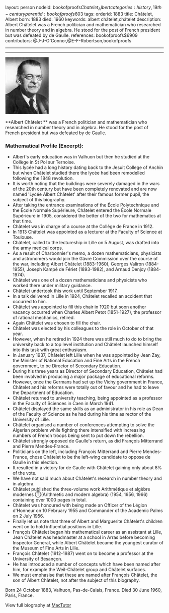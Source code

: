 layout: person
nodeid: bookofproofs$Chatelet_Albert
categories: history,19th-century
parentid: bookofproofs$603
tags: 
orderid: 1883
title: Châtelet, Albert
born: 1883
died: 1960
keywords: albert châtelet,châtelet
description: Albert Châtelet was a French politician and mathematician who researched in number theory and in algebra. He stood for the post of French president but was defeated by de Gaulle.
references: bookofproofs$6909
contributors: @J-J-O'Connor,@E-F-Robertson,bookofproofs

---



---

![Chatelet_Albert.jpg](https://github.com/bookofproofs/bookofproofs.github.io/blob/main/_sources/_assets/images/portraits/Chatelet_Albert.jpg?raw=true)

**Albert Châtelet ** was a French politician and mathematician who researched in number theory and in algebra. He stood for the post of French president but was defeated by de Gaulle.

### Mathematical Profile (Excerpt):
* Albert's early education was in Valhuon but then he studied at the Collège in St Pol sur Ternoise.
* This lycée had a long history dating back to the Jesuit College of Anchin but when Châtelet studied there the lycée had been remodelled following the 1848 revolution.
* It is worth noting that the buildings were severely damaged in the wars of the 20th  century but have been completely renovated and are now named 'Lycée Albert Châtelet' after their famous former pupil, the subject of this biography.
* After taking the entrance examinations of the École Polytechnique and the École Normale Supérieure, Châtelet entered the École Normale Supérieure in 1905, considered the better of the two for mathematics at that time.
* Châtelet was in charge of a course at the Collège de France in 1912.
* In 1913 Châtelet was appointed as a lecturer at the Faculty of Science at Toulouse.
* Châtelet, called to the lectureship in Lille on 5 August, was drafted into the army medical corps.
* As a result of Charbonnier's memo, a dozen mathematicians, physicists and astronomers would join the Gâvre Commission over the course of the war, including Albert Châtelet (1883-1960), Georges Valiron (1884-1955), Joseph Kampé de Fériet (1893-1982), and Arnaud Denjoy (1884-1974).
* Châtelet was one of a dozen mathematicians and physicists who worked there under military guidance.
* Châtelet undertook this work until September 1917.
* In a talk delivered in Lille in 1924, Châtelet recalled an accident that occurred to him.
* Châtelet was appointed to fill this chair in 1920 but soon another vacancy occurred when Charles Albert Petot (1851-1927), the professor of rational mechanics, retired.
* Again Châtelet was chosen to fill the chair.
* Châtelet was elected by his colleagues to the role in October of that year.
* However, when he retired in 1924 there was still much to do to bring the university back to a top level institution and Châtelet launched himself into this task with great enthusiasm.
* In January 1937, Châtelet left Lille when he was appointed by Jean Zay, the Minister of National Education and Fine Arts in the French government, to be Director of Secondary Education.
* During his three years as Director of Secondary Education, Châtelet had been involved in producing a major package of educational reforms.
* However, once the Germans had set up the Vichy government in France, Châtelet and his reforms were totally out of favour and he had to leave the Department of Education.
* Châtelet returned to university teaching, being appointed as a professor in the Faculty of Sciences in Caen in March 1941.
* Châtelet displayed the same skills as an administrator in his role as Dean of the Faculty of Science as he had during his time as rector of the University of Lille.
* Châtelet organised a number of conferences attempting to solve the Algerian problem while fighting there intensified with increasing numbers of French troops being sent to put down the rebellion.
* Châtelet strongly opposed de Gaulle's return, as did François Mitterrand and Pierre Mendes-France.
* Politicians on the left, including François Mitterrand and Pierre Mendes-France, chose Châtelet to be the left-wing candidate to oppose de Gaulle in this election.
* It resulted in a victory for de Gaulle with Châtelet gaining only about 8% of the vote.
* We have not said much about Châtelet's research in number theory and in algebra.
* Châtelet published the three-volume work Arithmétique et algèbre modernes Ⓣ(Arithmetic and modern algebra) (1954, 1956, 1966) containing over 1000 pages in total.
* Châtelet was honoured with being made an Officer of the Légion d'Honneur on 10 February 1955 and Commander of the Academic Palms on 2 July 1956.
* Finally let us note that three of Albert and Marguerite Châtelet's children went on to hold influential positions in Lille.
* François Châtelet began his mathematical career as an assistant at Lille, Jean Châtelet was headmaster at a school in Arras before becoming Inspector General, while Albert Châtelet became the youngest curator of the Museum of Fine Arts in Lille.
* François Châtelet (1912-1987) went on to become a professor at the University of Besançon.
* He has introduced a number of concepts which have been named after him, for example the Weil-Châtelet group and Châtelet surfaces.
* We must emphasise that these are named after François Châtelet, the son of Albert Châtelet, not after the subject of this biography.

Born 24 October 1883, Valhuon, Pas-de-Calais, France. Died 30 June 1960, Paris, France.

View full biography at [MacTutor](https://mathshistory.st-andrews.ac.uk/Biographies/Chatelet_Albert/)
